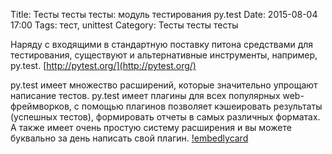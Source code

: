 Title: Тесты тесты тесты: модуль тестирования py.test
Date: 2015-08-04 17:00
Tags: тест, unittest
Category: Тесты тесты тесты

Наряду с входящими в стандартную поставку питона средствами для тестирования, существуют и альтернативные инструменты, например, py.test. [http://pytest.org/](http://pytest.org/)

py.test имеет множество расширений, которые значительно упрощают написание тестов.
py.test имеет плагины для всех популярных web-фреймворков, с помощью плагинов позволяет кэшеировать результаты (успешных тестов), формировать отчеты в самых различных форматах.
А также имеет очень простую систему расширения и вы можете буквально за день написать свой плагин.
[!embedlycard](http://pytest.org/latest/_static/pytest1.png)

